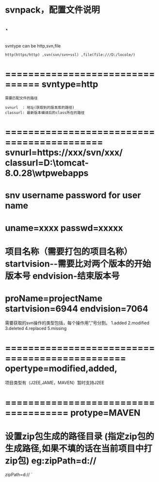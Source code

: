 # svnpack，配置文件说明
`
================================
svntype can be  http,svn,file
	
	http(https/http) ,svn(svn/svn+ssl) ,file(file:///D:/locole/)
  
================================
svntype=http
===========================================
	需要匹配文件的路径	

	svnurl	: 地址(获取到的版本库的路径)
	classurl: 最新版本编译后的class所在的路径

===========================================
svnurl=https://xxx/svn/xxx/
classurl=D:\\tomcat-8.0.28\\wtpwebapps
=========================
snv username 
password for user name
=========================
uname=xxxx
passwd=xxxxx
=================================
项目名称（需要打包的项目名称）
startvision--需要比对两个版本的开始版本号
endvision-结束版本号
=================================
proName=projectName
startvision=6944
endvision=7064
===============================================
需要获取的svn操作的类型包括，每个操作用“,”号分割。
	1.added 
	2.modified
	3.deleted
	4.replaced
	5.missing

===============================================
opertype=modified,added,
=====================================
项目类型有（J2EE,JAME，MAVEN）暂时支持J2EE

=====================================
protype=MAVEN
===========================
 设置zip包生成的路径目录
(指定zip包的生成路径,如果不填的话在当前项目中打zip包)
 eg:zipPath=d://
===========================
zipPath=d\://
`
